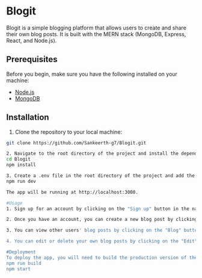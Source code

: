 # Blogit

Blogit is a simple blogging platform that allows users to create and share their own blog posts. It is built with the MERN stack (MongoDB, Express, React, and Node.js).

## Prerequisites

Before you begin, make sure you have the following installed on your machine:

- [Node.js](https://nodejs.org/en/)
- [MongoDB](https://www.mongodb.com/)

## Installation

1. Clone the repository to your local machine:

```bash
git clone https://github.com/Sankeerth-g7/Blogit.git

2. Navigate to the root directory of the project and install the dependencies:
cd Blogit
npm install

3. Create a .env file in the root directory of the project and add the following variables:
npm run dev

The app will be running at http://localhost:3000.

#Usage
1. Sign up for an account by clicking on the "Sign up" button in the navbar.

2. Once you have an account, you can create a new blog post by clicking on the "New Post" button in the navbar.

3. You can view other users' blog posts by clicking on the "Blog" button in the navbar.

4. You can edit or delete your own blog posts by clicking on the "Edit" or "Delete" button on the blog post page.

#Deployment
To deploy the app, you will need to build the production version of the client-side code and then start the server:\
npm run build
npm start
